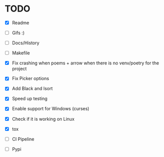 # TODO

- [x] Readme
- [ ] Gifs :)
- [ ] Docs/History
- [ ] Makefile

- [x] Fix crashing when poems + arrow when there is no venv/poetry for the project
- [x] Fix Picker options

- [x] Add Black and Isort
- [x] Speed up testing
- [x] Enable support for Windows (curses)
- [x] Check if it is working on Linux
- [x] tox
- [ ] CI Pipeline
- [ ] Pypi
